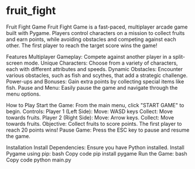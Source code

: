 # fruit_fight
Fruit Fight Game
Fruit Fight Game is a fast-paced, multiplayer arcade game built with Pygame. Players control characters on a mission to collect fruits and earn points, while avoiding obstacles and competing against each other. The first player to reach the target score wins the game!

Features
Multiplayer Gameplay: Compete against another player in a split-screen mode.
Unique Characters: Choose from a variety of characters, each with different attributes and speeds.
Dynamic Obstacles: Encounter various obstacles, such as fish and scythes, that add a strategic challenge.
Power-ups and Bonuses: Gain extra points by collecting special items like fish.
Pause and Menu: Easily pause the game and navigate through the menu options.

How to Play
Start the Game: From the main menu, click "START GAME" to begin.
Controls:
Player 1 (Left Side):
Move: WASD keys
Collect: Move towards fruits.
Player 2 (Right Side):
Move: Arrow keys.
Collect: Move towards fruits.
Objective: Collect fruits to score points. The first player to reach 20 points wins!
Pause Game: Press the ESC key to pause and resume the game.

Installation
Install Dependencies: Ensure you have Python installed. Install Pygame using pip:
bash
Copy code
pip install pygame
Run the Game:
bash
Copy code
python main.py
